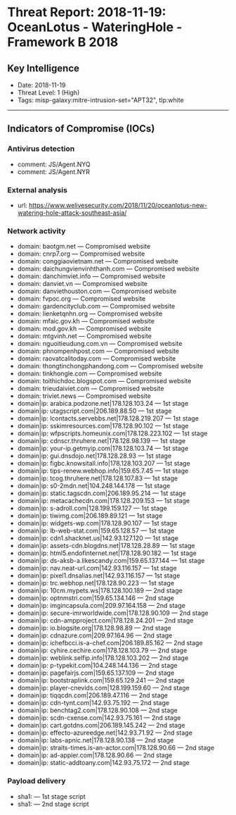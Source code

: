 # Threat Report: 2018-11-19: OceanLotus - WateringHole - Framework B 2018


## Key Intelligence
* Date: 2018-11-19
* Threat Level: 1 (High)
* Tags: misp-galaxy:mitre-intrusion-set="APT32", tlp:white

---

## Indicators of Compromise (IOCs)
### Antivirus detection
* comment: JS/Agent.NYQ
* comment: JS/Agent.NYR

### External analysis
* url: https://www.welivesecurity.com/2018/11/20/oceanlotus-new-watering-hole-attack-southeast-asia/

### Network activity
* domain: baotgm.net — Compromised website
* domain: cnrp7.org — Compromised website
* domain: conggiaovietnam.net — Compromised website
* domain: daichungvienvinhthanh.com — Compromised website
* domain: danchimviet.info — Compromised website
* domain: danviet.vn — Compromised website
* domain: danviethouston.com — Compromised website
* domain: fvpoc.org — Compromised website
* domain: gardencityclub.com — Compromised website
* domain: lienketqnhn.org — Compromised website
* domain: mfaic.gov.kh — Compromised website
* domain: mod.gov.kh — Compromised website
* domain: mtgvinh.net — Compromised website
* domain: nguoitieudung.com.vn — Compromised website
* domain: phnompenhpost.com — Compromised website
* domain: raovatcalitoday.com — Compromised website
* domain: thongtinchongphandong.com — Compromised website
* domain: tinkhongle.com — Compromised website
* domain: toithichdoc.blogspot.com — Compromised website
* domain: trieudaiviet.com — Compromised website
* domain: triviet.news — Compromised website
* domain|ip: arabica.podzone.net|178.128.103.24 — 1st stage
* domain|ip: utagscript.com|206.189.88.50 — 1st stage
* domain|ip: lcontacts.servebbs.net|178.128.219.207 — 1st stage
* domain|ip: sskimresources.com|178.128.90.102 — 1st stage
* domain|ip: wfpscripts.homeunix.com|178.128.223.102 — 1st stage
* domain|ip: cdnscr.thruhere.net|178.128.98.139 — 1st stage
* domain|ip: your-ip.getmyip.com|178.128.103.74 — 1st stage
* domain|ip: gui.dnsdojo.net|178.128.28.93 — 1st stage
* domain|ip: figbc.knowsitall.info|178.128.103.207 — 1st stage
* domain|ip: tips-renew.webhop.info|159.65.7.45 — 1st stage
* domain|ip: tcog.thruhere.net|178.128.107.83 — 1st stage
* domain|ip: s0-2mdn.net|104.248.144.178 — 1st stage
* domain|ip: static.tagscdn.com|206.189.95.214 — 1st stage
* domain|ip: metacachecdn.com|178.128.209.153 — 1st stage
* domain|ip: s-adroll.com|128.199.159.127 — 1st stage
* domain|ip: tiwimg.com|206.189.89.121 — 1st stage
* domain|ip: widgets-wp.com|178.128.90.107 — 1st stage
* domain|ip: lb-web-stat.com|159.65.128.57 — 1st stage
* domain|ip: cdn1.shacknet.us|142.93.127.120 — 1st stage
* domain|ip: assets-cdn.blogdns.net|178.128.28.89 — 1st stage
* domain|ip: html5.endofinternet.net|178.128.90.182 — 1st stage
* domain|ip: ds-aksb-a.likescandy.com|159.65.137.144 — 1st stage
* domain|ip: nav.neat-url.com|142.93.116.157 — 1st stage
* domain|ip: pixel1.dnsalias.net|142.93.116.157 — 1st stage
* domain|ip: trc.webhop.net|178.128.90.223 — 1st stage
* domain|ip: 10cm.mypets.ws|178.128.100.189 — 2nd stage
* domain|ip: optnmstri.com|159.65.134.146 — 2nd stage
* domain|ip: imgincapsula.com|209.97.164.158 — 2nd stage
* domain|ip: secure-imrworldwide.com|178.128.90.109 — 2nd stage
* domain|ip: cdn-ampproject.com|178.128.24.201 — 2nd stage
* domain|ip: io.blogsite.org|178.128.98.89 — 2nd stage
* domain|ip: cdnazure.com|209.97.164.96 — 2nd stage
* domain|ip: ichefbcci.is-a-chef.com|206.189.85.162 — 2nd stage
* domain|ip: cyhire.cechire.com|178.128.103.79 — 2nd stage
* domain|ip: weblink.selfip.info|178.128.103.202 — 2nd stage
* domain|ip: p-typekit.com|104.248.144.136 — 2nd stage
* domain|ip: pagefairjs.com|159.65.137.109 — 2nd stage
* domain|ip: bootstraplink.com|159.65.129.241 — 2nd stage
* domain|ip: player-cnevids.com|128.199.159.60 — 2nd stage
* domain|ip: tiqqcdn.com|206.189.47.116 — 2nd stage
* domain|ip: cdn-tynt.com|142.93.75.192 — 2nd stage
* domain|ip: benchtag2.com|178.128.90.108 — 2nd stage
* domain|ip: scdn-cxense.com|142.93.75.161 — 2nd stage
* domain|ip: cart.gotdns.com|206.189.145.242 — 2nd stage
* domain|ip: effecto-azureedge.net|142.93.71.92 — 2nd stage
* domain|ip: labs-apnic.net|178.128.90.138 — 2nd stage
* domain|ip: straits-times.is-an-actor.com|178.128.90.66 — 2nd stage
* domain|ip: ad-appier.com|178.128.90.66 — 2nd stage
* domain|ip: static-addtoany.com|142.93.75.172 — 2nd stage

### Payload delivery
* sha1: <sha1> — 1st stage script
* sha1: <sha1> — 2nd stage script
